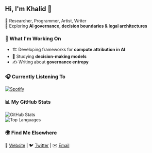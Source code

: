 ## Hi, I'm Khalid 👋  

🔹 Researcher, Programmer, Artist, Writer  
🔹 Exploring **AI governance, decision boundaries & legal architectures**  

### 🚀 What I'm Working On  
- 🏗️ Developing frameworks for **compute attribution in AI**  
- 📖 Studying **decision-making models**  
- ✍️ Writing about **governance entropy**  

### 🎧 Currently Listening To  
[![Spotify](https://spotify-github-profile.vercel.app/api/view?uid=31rjvlo6ljpqiph4dudlux35czqi&cover_image=true&theme=default&bar_color=53b14f&bar_color_cover=false)](https://open.spotify.com/user/31rjvlo6ljpqiph4dudlux35czqi)  

### 📊 My GitHub Stats  
![GitHub Stats](https://github-readme-stats.vercel.app/api?username=khalid-alim&show_icons=true&theme=radical)  
![Top Languages](https://github-readme-stats.vercel.app/api/top-langs/?username=khalid-alim&layout=compact&theme=radical)  

### 🌍 Find Me Elsewhere  
🔗 [Website](https://notkhalid.com) | 🐦 [Twitter](https://twitter.com/YOUR_HANDLE) | ✉️ [Email](mailto:you@example.com)  
